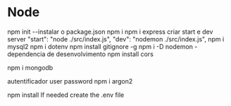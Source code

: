 # Node

npm init --instalar o package.json
npm i
npm i express
criar start e dev server
"start": "node ./src/index.js",
"dev": "nodemon ./src/index.js",
npm i mysql2
npm i dotenv
npm install gitignore -g
npm i -D nodemon - dependencia de desenvolvimento
npm install cors

npm i mongodb

autentificador user password
npm i argon2

npm install
If needed create the .env file
